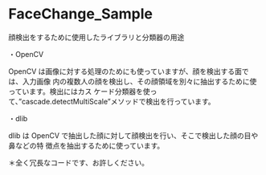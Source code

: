 # FaceChange_Sample

顔検出をするために使用したライブラリと分類器の用途

・OpenCV

OpenCV は画像に対する処理のためにも使っていますが、顔を検出する面では、入力画像 内の複数人の顔を検出し、その顔領域を別々に抽出するために使っています。検出にはカス ケード分類器を使って、”cascade.detectMultiScale”メソッドで検出を行っています。

・dlib

dlib は OpenCV で抽出した顔に対して顔検出を行い、そこで検出した顔の目や鼻などの特 徴点を抽出するために使っています。

＊全く冗長なコードです、お許しください。
